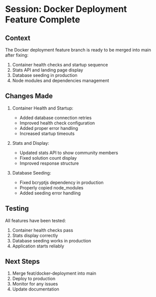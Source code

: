 # Session: Docker Deployment Feature Complete

## Context
The Docker deployment feature branch is ready to be merged into main after fixing:
1. Container health checks and startup sequence
2. Stats API and landing page display
3. Database seeding in production
4. Node modules and dependencies management

## Changes Made
1. Container Health and Startup:
   - Added database connection retries
   - Improved health check configuration
   - Added proper error handling
   - Increased startup timeouts

2. Stats and Display:
   - Updated stats API to show community members
   - Fixed solution count display
   - Improved response structure

3. Database Seeding:
   - Fixed bcryptjs dependency in production
   - Properly copied node_modules
   - Added seeding error handling

## Testing
All features have been tested:
1. Container health checks pass
2. Stats display correctly
3. Database seeding works in production
4. Application starts reliably

## Next Steps
1. Merge feat/docker-deployment into main
2. Deploy to production
3. Monitor for any issues
4. Update documentation